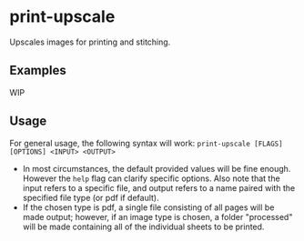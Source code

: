 # print-upscale
Upscales images for printing and stitching.

## Examples
WIP
## Usage
For general usage, the following syntax will work: `print-upscale [FLAGS] [OPTIONS] <INPUT> <OUTPUT>`  
  
- In most circumstances, the default provided values will be fine enough. However the `help` flag can clarify specific options.
Also note that the input refers to a specific file, and output refers to a name paired with the specified file type (or pdf if default).  
- If the chosen type is pdf, a single file consisting of all pages will be made output;
however, if an image type is chosen, a folder "processed" will be made containing all of the individual sheets to be printed.
